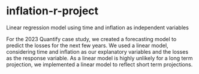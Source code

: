 # inflation-r-project
Linear regression model using time and inflation as independent variables

For the 2023 Quantify case study, we created a forecasting model to predict the losses for the next few years.
We used a linear model, considering time and inflation as our explanatory variables and the losses as the response variable. 
As a linear model is highly unlikely for a long term projection, we implemented a linear model to reflect short term projections.
